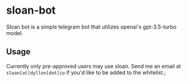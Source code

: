 # sloan-bot

Sloan bot is a simple telegram bot that utilizes openai's gpt-3.5-turbo model.

## Usage

Currently only pre-approved users may use sloan. Send me an email at `sloan[at]dyllon[dot]io` if you'd like to be added
to the whitelist.;
